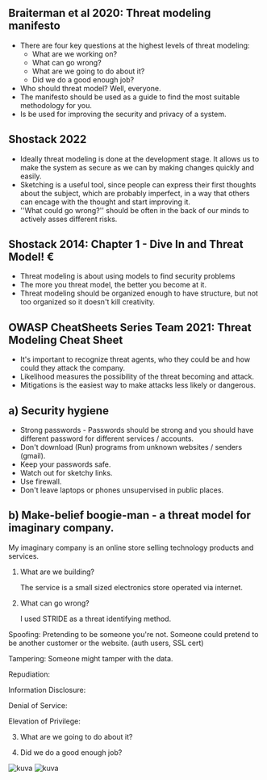 ## Braiterman et al 2020: Threat modeling manifesto

* There are four key questions at the highest levels of threat modeling:
  - What are we working on?
  - What can go wrong?
  - What are we going to do about it?
  - Did we do a good enough job?
* Who should threat model? Well, everyone.
* The manifesto should be used as a guide to find the most suitable methodology for you.
* Is be used for improving the security and privacy of a system.


## Shostack 2022

* Ideally threat modeling is done at the development stage. It allows us to make the system as secure as we can by making changes quickly and easily.
*  Sketching is a useful tool, since people can express their first thoughts about the subject, which are probably imperfect, in a way that others can encage with the thought and start improving it.
*  ''What could go wrong?'' should be often in the back of our minds to actively asses different risks.


## Shostack 2014: Chapter 1 - Dive In and Threat Model! €

* Threat modeling is about using models to find security problems
* The more you threat model, the better you become at it.
* Threat modeling should be organized enough to have structure, but not too organized so it doesn't kill creativity.
 
## OWASP CheatSheets Series Team 2021: Threat Modeling Cheat Sheet

* It's important to recognize threat agents, who they could be and how could they attack the company.
* Likelihood measures the possibility of the threat becoming and attack.
* Mitigations is the easiest way to make attacks less likely or dangerous.


## a) Security hygiene

* Strong passwords - Passwords should be strong and you should have different password for different services / accounts.
* Don't download (Run) programs from unknown websites / senders (gmail).
* Keep your passwords safe.
* Watch out for sketchy links.
* Use firewall.
* Don't leave laptops or phones unsupervised in public places.


## b) Make-belief boogie-man - a threat model for imaginary company.

My imaginary company is an online store selling technology products and services.

1) What are we building?

   The service is a small sized electronics store operated via internet.

2) What can go wrong?

   I used STRIDE as a threat identifying method.
   
Spoofing: Pretending to be someone you're not. Someone could pretend to be another customer or the website. (auth users, SSL cert)

Tampering: Someone might tamper with the data. 

Repudiation:

Information Disclosure:

Denial of Service:

Elevation of Privilege:

3) What are we going to do about it?

4) Did we do a good enough job?












![kuva](https://github.com/TuuHei/information-security/assets/122973223/edf7f0b2-3c1e-45b3-b908-7974c4d42e95)
![kuva](https://github.com/TuuHei/information-security/assets/122973223/3910365a-a930-4a10-a5cb-fbd7d93505ee)

